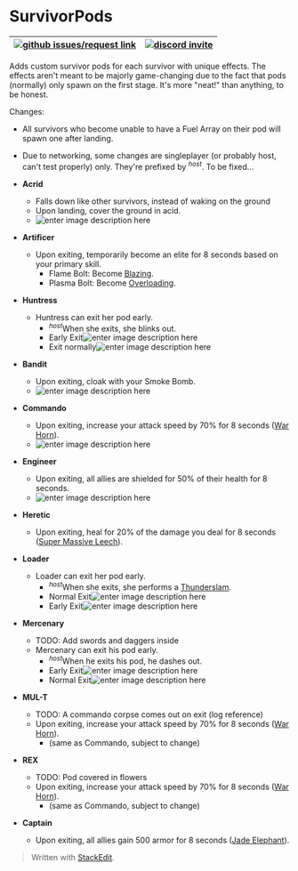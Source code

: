﻿# SurvivorPods

| [![github issues/request link](https://raw.githubusercontent.com/DestroyedClone/PoseHelper/master/PoseHelper/github_link.webp)](https://github.com/DestroyedClone/PoseHelper/issues) | [![discord invite](https://raw.githubusercontent.com/DestroyedClone/PoseHelper/master/PoseHelper/discord_link.webp)](https://discord.gg/DpHu3qXMHK) |
|--|--|

Adds custom survivor pods for each survivor with unique effects. The effects aren't meant to be majorly game-changing due to the fact that pods (normally) only spawn on the first stage. It's more "neat!" than anything, to be honest. 

Changes:
 - All survivors who become unable to have a Fuel Array on their pod will spawn one after landing.
 - Due to networking, some changes are singleplayer (or probably host, can't test properly) only. They're prefixed by <sup>*host*</sup>. To be fixed...

 - **Acrid**
	 - Falls down like other survivors, instead of waking on the ground
	 - Upon landing, cover the ground in acid.
	 - ![enter image description here](https://raw.githubusercontent.com/DestroyedClone/PoseHelper/master/PersonalizedPodPrefabs/readme/acrid.gif)
 - **Artificer**
	 - Upon exiting, temporarily become an elite for 8 seconds based on your primary skill.
		 - Flame Bolt: Become [Blazing](https://riskofrain2.fandom.com/wiki/Monsters#Blazing).
		 - Plasma Bolt: Become [Overloading](https://riskofrain2.fandom.com/wiki/Monsters#Overloading).
 - **Huntress**
	 - Huntress can exit her pod early.
		 - <sup>*host*</sup>When she exits, she blinks out.
		 - Early Exit![enter image description here](https://raw.githubusercontent.com/DestroyedClone/PoseHelper/master/PersonalizedPodPrefabs/readme/huntress1.gif)
		 - Exit normally![enter image description here](https://raw.githubusercontent.com/DestroyedClone/PoseHelper/master/PersonalizedPodPrefabs/readme/huntress2.gif)
 - **Bandit**
	 - Upon exiting, cloak with your Smoke Bomb.
	 - ![enter image description here](https://raw.githubusercontent.com/DestroyedClone/PoseHelper/master/PersonalizedPodPrefabs/readme/bandit.gif)
 - **Commando**
	 - Upon exiting, increase your attack speed by 70% for 8 seconds ([War Horn](https://riskofrain2.fandom.com/wiki/War_Horn)).
	 - ![enter image description here](https://raw.githubusercontent.com/DestroyedClone/PoseHelper/master/PersonalizedPodPrefabs/readme/commando.gif)
 - **Engineer**
	 - Upon exiting, all allies are shielded for 50% of their health for 8 seconds.
	 - ![enter image description here](https://raw.githubusercontent.com/DestroyedClone/PoseHelper/master/PersonalizedPodPrefabs/readme/engi.gif)
 - **Heretic**
	 - Upon exiting, heal for 20% of the damage you deal for 8 seconds ([Super Massive Leech](https://riskofrain2.fandom.com/wiki/Super_Massive_Leech)).
 - **Loader**
	 - Loader can exit her pod early.
		 - <sup>*host*</sup>When she exits, she performs a [Thunderslam](https://riskofrain2.fandom.com/wiki/Loader#Thunderslam).
		 - Normal Exit![enter image description here](https://raw.githubusercontent.com/DestroyedClone/PoseHelper/master/PersonalizedPodPrefabs/readme/loader1.gif)
		 - Early Exit![enter image description here](https://raw.githubusercontent.com/DestroyedClone/PoseHelper/master/PersonalizedPodPrefabs/readme/loader2.gif)
 - **Mercenary**
	 - TODO: Add swords and daggers inside
	 - Mercenary can exit his pod early.
		 - <sup>*host*</sup>When he exits his pod, he dashes out.
		 - Early Exit![enter image description here](https://raw.githubusercontent.com/DestroyedClone/PoseHelper/master/PersonalizedPodPrefabs/readme/merc1.gif)
		 - Normal Exit![enter image description here](https://raw.githubusercontent.com/DestroyedClone/PoseHelper/master/PersonalizedPodPrefabs/readme/merc2.gif)
 - **MUL-T**
	 - TODO: A commando corpse comes out on exit (log reference)
	 - Upon exiting, increase your attack speed by 70% for 8 seconds ([War Horn](https://riskofrain2.fandom.com/wiki/War_Horn)).
		 - (same as Commando, subject to change)
 - **REX**
	 - TODO: Pod covered in flowers
	 - Upon exiting, increase your attack speed by 70% for 8 seconds ([War Horn](https://riskofrain2.fandom.com/wiki/War_Horn)).
		 - (same as Commando, subject to change)
 - **Captain**
	 - Upon exiting, all allies gain 500 armor for 8 seconds ([Jade Elephant](https://riskofrain2.fandom.com/wiki/Jade_Elephant)).


> Written with [StackEdit](https://stackedit.io/).